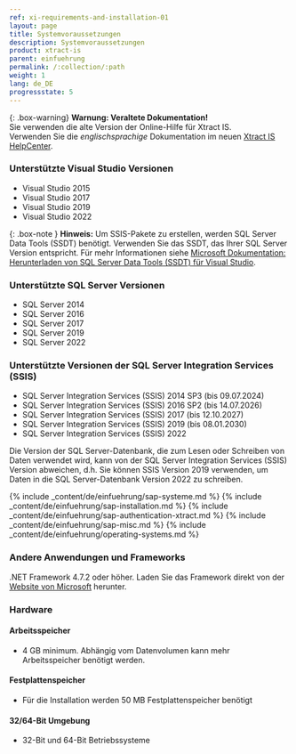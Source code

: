 ```yaml
---
ref: xi-requirements-and-installation-01
layout: page
title: Systemvoraussetzungen
description: Systemvoraussetzungen
product: xtract-is
parent: einfuehrung
permalink: /:collection/:path
weight: 1
lang: de_DE
progressstate: 5
---
```


{: .box-warning}
**Warnung: Veraltete Dokumentation!** <br>
Sie verwenden die alte Version der Online-Hilfe für Xtract IS.<br>
Verwenden Sie die *englischsprachige* Dokumentation im neuen [Xtract IS HelpCenter](https://helpcenter.theobald-software.com/xtract-is/documentation/introduction/).

### Unterstützte Visual Studio Versionen  	

- Visual Studio 2015
- Visual Studio 2017
- Visual Studio 2019
- Visual Studio 2022

{: .box-note }
**Hinweis:** Um SSIS-Pakete zu erstellen, werden SQL Server Data Tools (SSDT) benötigt. 
Verwenden Sie das SSDT, das Ihrer SQL Server Version entspricht. 
Für mehr Informationen siehe [Microsoft Dokumentation: Herunterladen von SQL Server Data Tools (SSDT) für Visual Studio](https://docs.microsoft.com/de-de/sql/ssdt/download-sql-server-data-tools-ssdt?view=sql-server-ver15).


### Unterstützte SQL Server Versionen  	

- SQL Server 2014 
- SQL Server 2016
- SQL Server 2017
- SQL Server 2019
- SQL Server 2022

### Unterstützte Versionen der SQL Server Integration Services (SSIS)
 	
- SQL Server Integration Services (SSIS) 2014 SP3 (bis 09.07.2024)
- SQL Server Integration Services (SSIS) 2016 SP2 (bis 14.07.2026)
- SQL Server Integration Services (SSIS) 2017 (bis 12.10.2027)
- SQL Server Integration Services (SSIS) 2019 (bis 08.01.2030)
- SQL Server Integration Services (SSIS) 2022

Die Version der SQL Server-Datenbank, die zum Lesen oder Schreiben von Daten verwendet wird, kann von der SQL Server Integration Services (SSIS) Version abweichen, d.h. Sie können SSIS Version 2019 verwenden, um Daten in die SQL Server-Datenbank Version 2022 zu schreiben.

{% include _content/de/einfuehrung/sap-systeme.md %} 
{% include _content/de/einfuehrung/sap-installation.md %} 
{% include _content/de/einfuehrung/sap-authentication-xtract.md %}
{% include _content/de/einfuehrung/sap-misc.md %}
{% include _content/de/einfuehrung/operating-systems.md %}

### Andere Anwendungen und Frameworks
 	
.NET Framework 4.7.2 oder höher. Laden Sie das Framework direkt von der [Website von Microsoft](https://support.microsoft.com/en-us/help/4054530/microsoft-net-framework-4-7-2-offline-installer-for-windows) herunter.

### Hardware

#### Arbeitsspeicher
 	
- 4 GB minimum. Abhängig vom Datenvolumen kann mehr Arbeitsspeicher benötigt werden.

#### Festplattenspeicher
 	
- Für die Installation werden 50 MB Festplattenspeicher benötigt

#### 32/64-Bit Umgebung
 	
- 32-Bit und 64-Bit Betriebssysteme

